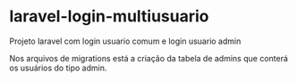 # laravel-login-multiusuario
Projeto laravel com login usuario comum e login usuario admin

Nos arquivos de migrations está a criação da tabela de admins que conterá os usuários do tipo admin.

